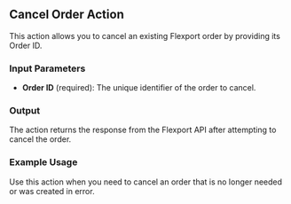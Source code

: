## Cancel Order Action

This action allows you to cancel an existing Flexport order by providing its Order ID.

### Input Parameters

- **Order ID** (required): The unique identifier of the order to cancel.

### Output

The action returns the response from the Flexport API after attempting to cancel the order.

### Example Usage

Use this action when you need to cancel an order that is no longer needed or was created in error.